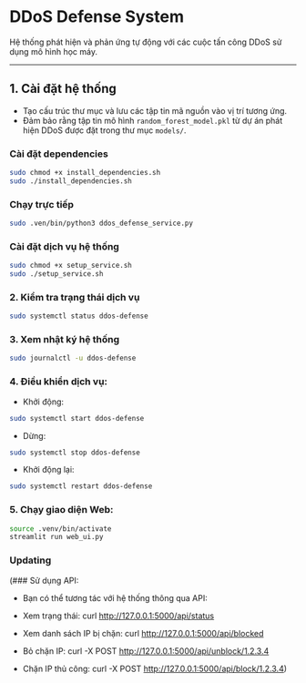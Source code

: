 # DDoS Defense System

Hệ thống phát hiện và phản ứng tự động với các cuộc tấn công DDoS sử dụng mô hình học máy.

---

## 1. Cài đặt hệ thống

- Tạo cấu trúc thư mục và lưu các tập tin mã nguồn vào vị trí tương ứng.
- Đảm bảo rằng tập tin mô hình `random_forest_model.pkl` từ dự án phát hiện DDoS được đặt trong thư mục `models/`.

### Cài đặt dependencies

```bash
sudo chmod +x install_dependencies.sh
sudo ./install_dependencies.sh
```

### Chạy trực tiếp
```bash
sudo .ven/bin/python3 ddos_defense_service.py
```

### Cài đặt dịch vụ hệ thống

```bash
sudo chmod +x setup_service.sh
sudo ./setup_service.sh
```

### 2. Kiểm tra trạng thái dịch vụ

```bash
sudo systemctl status ddos-defense
```

### 3. Xem nhật ký hệ thống

```bash
sudo journalctl -u ddos-defense
```

### 4. Điều khiển dịch vụ:
- Khởi động:
```bash
sudo systemctl start ddos-defense
```
- Dừng: 
```bash
sudo systemctl stop ddos-defense
```
- Khởi động lại:
```bash
sudo systemctl restart ddos-defense
```

### 5. Chạy giao diện Web:
```bash
source .venv/bin/activate
streamlit run web_ui.py
```

### Updating
(### Sử dụng API:
- Bạn có thể tương tác với hệ thống thông qua API:

- Xem trạng thái: curl http://127.0.0.1:5000/api/status
- Xem danh sách IP bị chặn: curl http://127.0.0.1:5000/api/blocked
- Bỏ chặn IP: curl -X POST http://127.0.0.1:5000/api/unblock/1.2.3.4
- Chặn IP thủ công: curl -X POST http://127.0.0.1:5000/api/block/1.2.3.4)

